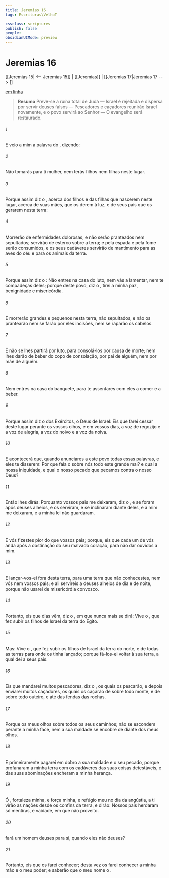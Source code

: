 ```yaml
---
title: Jeremias 16
tags: Escrituras\VelhoT

cssclass: scriptures
publish: false
people:
obsidianUIMode: preview
---
```


# Jeremias 16
[[Jeremias 15| <-- Jeremias 15]] | [[Jeremias]] | [[Jeremias 17|Jeremias 17 --> ]]

[em linha](https://churchofjesuschrist.org/study/scriptures/ot/jer/16?lang=por)

> __Resumo__
Prevê-se a ruína total de Judá — Israel é rejeitada e dispersa por servir deuses falsos — Pescadores e caçadores reunirão Israel novamente, e o povo servirá ao Senhor — O evangelho será restaurado.

###### 1 
E veio a mim a palavra do , dizendo:

###### 2 
Não tomarás para ti mulher, nem terás filhos nem filhas neste lugar.

###### 3 
Porque assim diz o , acerca dos filhos e das filhas que nascerem neste lugar, acerca de suas mães, que os derem à luz, e de seus pais que os gerarem nesta terra:

###### 4 
Morrerão de enfermidades dolorosas, e não serão pranteados nem sepultados; servirão de esterco sobre a terra; e pela espada e pela fome serão consumidos, e os seus cadáveres servirão de mantimento para as aves do céu e para os animais da terra.

###### 5 
Porque assim diz o : Não entres na casa do luto, nem vás a lamentar, nem te compadeças deles; porque  deste povo, diz o , tirei a minha paz, benignidade e misericórdia.

###### 6 
E morrerão grandes e pequenos nesta terra,  não  sepultados, e não os prantearão nem se farão por eles incisões, nem  se raparão os cabelos.

###### 7 
E não se lhes partirá  por luto, para consolá-los por causa de morte; nem lhes darão de beber do copo de consolação,  por pai de alguém, nem por mãe de alguém.

###### 8 
Nem entres na casa do banquete, para te assentares com eles a comer e a beber.

###### 9 
Porque assim diz o  dos Exércitos, o Deus de Israel: Eis que farei cessar deste lugar perante os vossos olhos, e em vossos dias, a voz de regozijo e a voz de alegria, a voz do noivo e a voz da noiva.

###### 10 
E acontecerá que, quando anunciares a este povo todas essas palavras, e eles te disserem: Por que fala o  sobre nós todo este grande mal? e qual  a nossa iniquidade, e qual  o nosso pecado que pecamos contra o  nosso Deus?

###### 11 
Então lhes dirás: Porquanto vossos pais me deixaram, diz o , e se foram após deuses alheios, e os serviram, e se inclinaram diante deles, e a mim me deixaram, e a minha lei não  guardaram.

###### 12 
E vós fizestes pior do que vossos pais; porque, eis que cada um de vós anda após a obstinação do seu malvado coração, para não dar ouvidos a mim.

###### 13 
E lançar-vos-ei fora desta terra, para uma terra que não conhecestes, nem vós nem vossos pais; e ali servireis a deuses alheios de dia e de noite, porque não usarei de misericórdia convosco.

###### 14 
Portanto, eis que dias vêm, diz o , em que nunca mais se dirá: Vive o , que fez subir os filhos de Israel da terra do Egito.

###### 15 
Mas: Vive o , que fez subir os filhos de Israel da terra do norte, e de todas as terras para onde os tinha lançado; porque fá-los-ei voltar à sua terra, a qual dei a seus pais.

###### 16 
Eis que mandarei muitos pescadores, diz o , os quais os pescarão, e depois enviarei muitos caçadores, os quais os caçarão de sobre todo monte, e de sobre todo outeiro, e até das fendas das rochas.

###### 17 
Porque os meus olhos  sobre todos os seus caminhos; não se escondem perante a minha face, nem a sua maldade se encobre de diante dos meus olhos.

###### 18 
E primeiramente pagarei em dobro a sua maldade e o seu pecado, porque profanaram a minha terra com os cadáveres das suas coisas detestáveis, e das suas abominações encheram a minha herança.

###### 19 
Ó , fortaleza minha, e força minha, e refúgio meu no dia da angústia, a ti virão as nações desde os confins da terra, e dirão: Nossos pais herdaram só mentiras, e vaidade, em que não  proveito.

###### 20 
 fará um homem deuses para si, quando eles não  deuses?

###### 21 
Portanto, eis que os farei conhecer; desta vez os farei conhecer a minha mão e o meu poder; e saberão que o meu nome  o .

